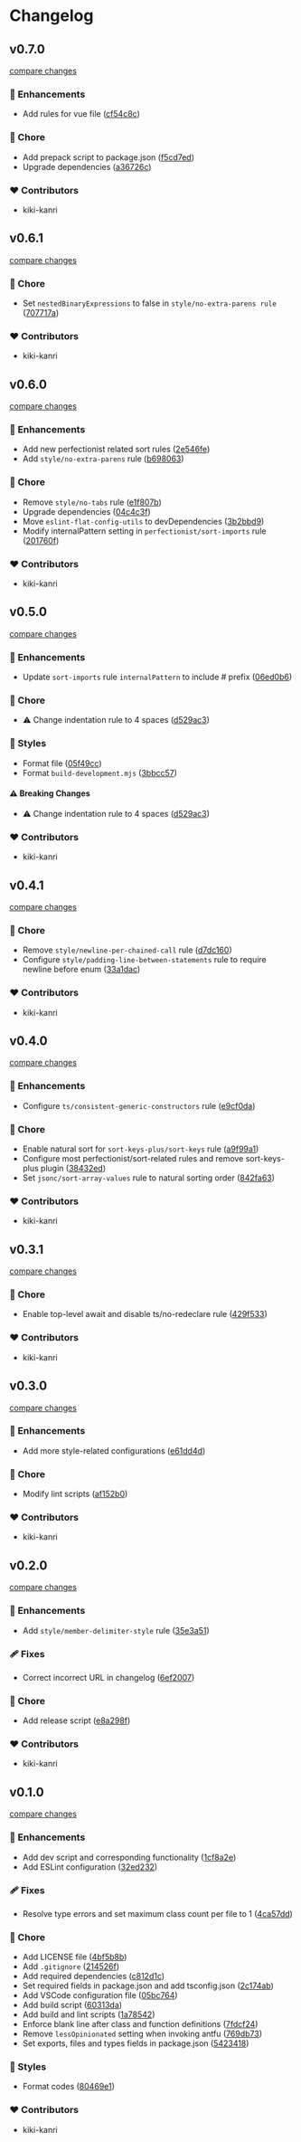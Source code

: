 # Changelog

## v0.7.0

[compare changes](https://github.com/kiki-kanri/eslint-config/compare/v0.6.1...v0.7.0)

### 🚀 Enhancements

- Add rules for vue file ([cf54c8c](https://github.com/kiki-kanri/eslint-config/commit/cf54c8c))

### 🏡 Chore

- Add prepack script to package.json ([f5cd7ed](https://github.com/kiki-kanri/eslint-config/commit/f5cd7ed))
- Upgrade dependencies ([a36726c](https://github.com/kiki-kanri/eslint-config/commit/a36726c))

### ❤️ Contributors

- kiki-kanri

## v0.6.1

[compare changes](https://github.com/kiki-kanri/eslint-config/compare/v0.6.0...v0.6.1)

### 🏡 Chore

- Set `nestedBinaryExpressions` to false in `style/no-extra-parens rule` ([707717a](https://github.com/kiki-kanri/eslint-config/commit/707717a))

### ❤️ Contributors

- kiki-kanri

## v0.6.0

[compare changes](https://github.com/kiki-kanri/eslint-config/compare/v0.5.0...v0.6.0)

### 🚀 Enhancements

- Add new perfectionist related sort rules ([2e546fe](https://github.com/kiki-kanri/eslint-config/commit/2e546fe))
- Add `style/no-extra-parens` rule ([b698063](https://github.com/kiki-kanri/eslint-config/commit/b698063))

### 🏡 Chore

- Remove `style/no-tabs` rule ([e1f807b](https://github.com/kiki-kanri/eslint-config/commit/e1f807b))
- Upgrade dependencies ([04c4c3f](https://github.com/kiki-kanri/eslint-config/commit/04c4c3f))
- Move `eslint-flat-config-utils` to devDependencies ([3b2bbd9](https://github.com/kiki-kanri/eslint-config/commit/3b2bbd9))
- Modify internalPattern setting in `perfectionist/sort-imports` rule ([201760f](https://github.com/kiki-kanri/eslint-config/commit/201760f))

### ❤️ Contributors

- kiki-kanri

## v0.5.0

[compare changes](https://github.com/kiki-kanri/eslint-config/compare/v0.4.1...v0.5.0)

### 🚀 Enhancements

- Update `sort-imports` rule `internalPattern` to include # prefix ([06ed0b6](https://github.com/kiki-kanri/eslint-config/commit/06ed0b6))

### 🏡 Chore

- ⚠️ Change indentation rule to 4 spaces ([d529ac3](https://github.com/kiki-kanri/eslint-config/commit/d529ac3))

### 🎨 Styles

- Format file ([05f49cc](https://github.com/kiki-kanri/eslint-config/commit/05f49cc))
- Format `build-development.mjs` ([3bbcc57](https://github.com/kiki-kanri/eslint-config/commit/3bbcc57))

#### ⚠️ Breaking Changes

- ⚠️ Change indentation rule to 4 spaces ([d529ac3](https://github.com/kiki-kanri/eslint-config/commit/d529ac3))

### ❤️ Contributors

- kiki-kanri

## v0.4.1

[compare changes](https://github.com/kiki-kanri/eslint-config/compare/v0.4.0...v0.4.1)

### 🏡 Chore

- Remove `style/newline-per-chained-call` rule ([d7dc160](https://github.com/kiki-kanri/eslint-config/commit/d7dc160))
- Configure `style/padding-line-between-statements` rule to require newline before enum ([33a1dac](https://github.com/kiki-kanri/eslint-config/commit/33a1dac))

### ❤️ Contributors

- kiki-kanri

## v0.4.0

[compare changes](https://github.com/kiki-kanri/eslint-config/compare/v0.3.1...v0.4.0)

### 🚀 Enhancements

- Configure `ts/consistent-generic-constructors` rule ([e9cf0da](https://github.com/kiki-kanri/eslint-config/commit/e9cf0da))

### 🏡 Chore

- Enable natural sort for `sort-keys-plus/sort-keys` rule ([a9f99a1](https://github.com/kiki-kanri/eslint-config/commit/a9f99a1))
- Configure most perfectionist/sort-related rules and remove sort-keys-plus plugin ([38432ed](https://github.com/kiki-kanri/eslint-config/commit/38432ed))
- Set `jsonc/sort-array-values` rule to natural sorting order ([842fa63](https://github.com/kiki-kanri/eslint-config/commit/842fa63))

### ❤️ Contributors

- kiki-kanri

## v0.3.1

[compare changes](https://github.com/kiki-kanri/eslint-config/compare/v0.3.0...v0.3.1)

### 🏡 Chore

- Enable top-level await and disable ts/no-redeclare rule ([429f533](https://github.com/kiki-kanri/eslint-config/commit/429f533))

### ❤️ Contributors

- kiki-kanri

## v0.3.0

[compare changes](https://github.com/kiki-kanri/eslint-config/compare/v0.2.0...v0.3.0)

### 🚀 Enhancements

- Add more style-related configurations ([e61dd4d](https://github.com/kiki-kanri/eslint-config/commit/e61dd4d))

### 🏡 Chore

- Modify lint scripts ([af152b0](https://github.com/kiki-kanri/eslint-config/commit/af152b0))

### ❤️ Contributors

- kiki-kanri

## v0.2.0

[compare changes](https://github.com/kiki-kanri/eslint-config/compare/v0.1.0...v0.2.0)

### 🚀 Enhancements

- Add `style/member-delimiter-style` rule ([35e3a51](https://github.com/kiki-kanri/eslint-config/commit/35e3a51))

### 🩹 Fixes

- Correct incorrect URL in changelog ([6ef2007](https://github.com/kiki-kanri/eslint-config/commit/6ef2007))

### 🏡 Chore

- Add release script ([e8a298f](https://github.com/kiki-kanri/eslint-config/commit/e8a298f))

### ❤️ Contributors

- kiki-kanri

## v0.1.0

[compare changes](https://github.com/kiki-kanri/eslint-config/compare/4bf5b8b58089157661e4fc1480074872c310e814...v0.1.0)

### 🚀 Enhancements

- Add dev script and corresponding functionality ([1cf8a2e](https://github.com/kiki-kanri/eslint-config/commit/1cf8a2e))
- Add ESLint configuration ([32ed232](https://github.com/kiki-kanri/eslint-config/commit/32ed232))

### 🩹 Fixes

- Resolve type errors and set maximum class count per file to 1 ([4ca57dd](https://github.com/kiki-kanri/eslint-config/commit/4ca57dd))

### 🏡 Chore

- Add LICENSE file ([4bf5b8b](https://github.com/kiki-kanri/eslint-config/commit/4bf5b8b))
- Add `.gitignore` ([214526f](https://github.com/kiki-kanri/eslint-config/commit/214526f))
- Add required dependencies ([c812d1c](https://github.com/kiki-kanri/eslint-config/commit/c812d1c))
- Set required fields in package.json and add tsconfig.json ([2c174ab](https://github.com/kiki-kanri/eslint-config/commit/2c174ab))
- Add VSCode configuration file ([05bc764](https://github.com/kiki-kanri/eslint-config/commit/05bc764))
- Add build script ([60313da](https://github.com/kiki-kanri/eslint-config/commit/60313da))
- Add build and lint scripts ([1a78542](https://github.com/kiki-kanri/eslint-config/commit/1a78542))
- Enforce blank line after class and function definitions ([7fdcf24](https://github.com/kiki-kanri/eslint-config/commit/7fdcf24))
- Remove `lessOpinionated` setting when invoking antfu ([769db73](https://github.com/kiki-kanri/eslint-config/commit/769db73))
- Set exports, files and types fields in package.json ([5423418](https://github.com/kiki-kanri/eslint-config/commit/5423418))

### 🎨 Styles

- Format codes ([80469e1](https://github.com/kiki-kanri/eslint-config/commit/80469e1))

### ❤️ Contributors

- kiki-kanri
